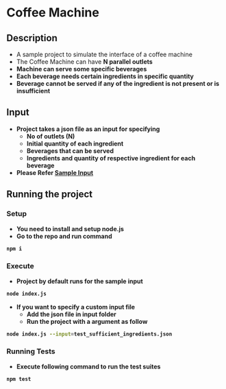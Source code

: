 # Coffee Machine

## Description

- A sample project to simulate the interface of a coffee machine
- The Coffee Machine can have <b>N<b> parallel outlets
- Machine can serve some specific beverages
- Each beverage needs certain ingredients in specific quantity
- Beverage cannot be served if any of the ingredient is not present or is insufficient

## Input

- Project takes a json file as an input for specifying
  - No of outlets (N)
  - Initial quantity of each ingredient
  - Beverages that can be served
  - Ingredients and quantity of respective ingredient for each beverage
- Please Refer [Sample Input](input/sample_input.json)

## Running the project

### Setup

- You need to install and setup node.js
- Go to the repo and run command

```bash
npm i
```

### Execute

- Project by default runs for the sample input

```bash
node index.js
```

- If you want to specify a custom input file
  - Add the json file in <b>input</b> folder
  - Run the project with a argument as follow

```bash
node index.js --input=test_sufficient_ingredients.json
```

### Running Tests

- Execute following command to run the test suites

```bash
npm test
```
